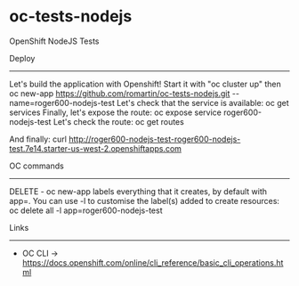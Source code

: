 # oc-tests-nodejs
OpenShift NodeJS Tests

Deploy
******
Let's build the application with Openshift! Start it with "oc cluster up" then
    oc new-app https://github.com/romartin/oc-tests-nodejs.git --name=roger600-nodejs-test
Let's check that the service is available:
    oc get services
Finally, let's expose the route:
    oc expose service roger600-nodejs-test
Let's check the route:
    oc get routes

And finally:
    curl http://roger600-nodejs-test-roger600-nodejs-test.7e14.starter-us-west-2.openshiftapps.com


OC commands
************

DELETE - oc new-app labels everything that it creates, by default with app=<generated name>. You can use -l to customise the label(s) added to create resources:
    oc delete all -l app=roger600-nodejs-test

Links
*****
- OC CLI -> https://docs.openshift.com/online/cli_reference/basic_cli_operations.html
